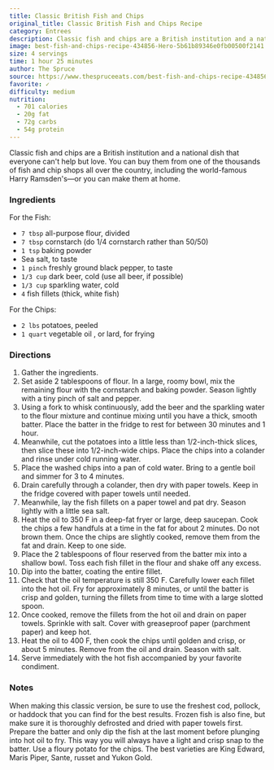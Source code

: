 ```yaml
---
title: Classic British Fish and Chips
original_title: Classic British Fish and Chips Recipe
category: Entrees
description: Classic fish and chips are a British institution and a national dish that everyone can't help but love. You can buy them from one of the thousands of fish and chip shops all over the country, including the world-famous Harry Ramsden's—or you can make them at home.
image: best-fish-and-chips-recipe-434856-Hero-5b61b89346e0fb00500f2141.webp
size: 4 servings
time: 1 hour 25 minutes
author: The Spruce
source: https://www.thespruceeats.com/best-fish-and-chips-recipe-434856
favorite: ✓
difficulty: medium
nutrition:
  - 701 calories
  - 20g fat
  - 72g carbs
  - 54g protein
---
```


Classic fish and chips are a British institution and a national dish that everyone can't help but love. You can buy them from one of the thousands of fish and chip shops all over the country, including the world-famous Harry Ramsden's—or you can make them at home. 

### Ingredients

For the Fish:

* `7 tbsp` all-purpose flour, divided
* `7 tbsp` cornstarch (do 1/4 cornstarch rather than 50/50)
* `1 tsp` baking powder
* Sea salt, to taste
* `1 pinch` freshly ground black pepper, to taste
* `1/3 cup` dark beer, cold (use all beer, if possible)
* `1/3 cup` sparkling water, cold
* `4` fish fillets (thick, white fish)

For the Chips:

* `2 lbs` potatoes, peeled
* `1 quart` vegetable oil , or lard, for frying

### Directions

1. Gather the ingredients. 
2. Set aside 2 tablespoons of flour. In a large, roomy bowl, mix the remaining flour with the cornstarch and baking powder. Season lightly with a tiny pinch of salt and pepper. 
3. Using a fork to whisk continuously, add the beer and the sparkling water to the flour mixture and continue mixing until you have a thick, smooth batter. Place the batter in the fridge to rest for between 30 minutes and 1 hour. 
4. Meanwhile, cut the potatoes into a little less than 1/2-inch-thick slices, then slice these into 1/2-inch-wide chips. Place the chips into a colander and rinse under cold running water. 
5. Place the washed chips into a pan of cold water. Bring to a gentle boil and simmer for 3 to 4 minutes. 
6. Drain carefully through a colander, then dry with paper towels. Keep in the fridge covered with paper towels until needed. 
7. Meanwhile, lay the fish fillets on a paper towel and pat dry. Season lightly with a little sea salt. 
8. Heat the oil to 350 F in a deep-fat fryer or large, deep saucepan. Cook the chips a few handfuls at a time in the fat for about 2 minutes. Do not brown them. Once the chips are slightly cooked, remove them from the fat and drain. Keep to one side. 
9. Place the 2 tablespoons of flour reserved from the batter mix into a shallow bowl. Toss each fish fillet in the flour and shake off any excess. 
10. Dip into the batter, coating the entire fillet. 
11. Check that the oil temperature is still 350 F. Carefully lower each fillet into the hot oil. Fry for approximately 8 minutes, or until the batter is crisp and golden, turning the fillets from time to time with a large slotted spoon. 
12. Once cooked, remove the fillets from the hot oil and drain on paper towels. Sprinkle with salt. Cover with greaseproof paper (parchment paper) and keep hot. 
13. Heat the oil to 400 F, then cook the chips until golden and crisp, or about 5 minutes. Remove from the oil and drain. Season with salt. 
14. Serve immediately with the hot fish accompanied by your favorite condiment. 

### Notes

When making this classic version, be sure to use the freshest cod, pollock, or haddock that you can find for the best results. Frozen fish is also fine, but make sure it is thoroughly defrosted and dried with paper towels first. Prepare the batter and only dip the fish at the last moment before plunging into hot oil to fry. This way you will always have a light and crisp snap to the batter. Use a floury potato for the chips. The best varieties are King Edward, Maris Piper, Sante, russet and Yukon Gold.